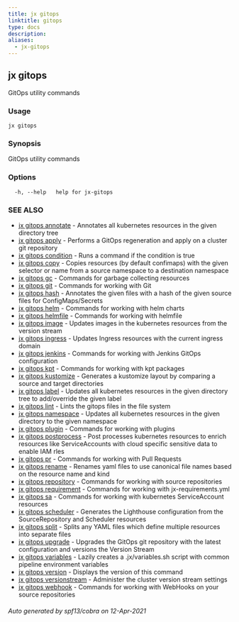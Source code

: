 ```yaml
---
title: jx gitops
linktitle: gitops
type: docs
description: 
aliases:
  - jx-gitops
---
```


## jx gitops

GitOps utility commands

### Usage

```
jx gitops
```

### Synopsis

GitOps utility commands

### Options

```
  -h, --help   help for jx-gitops
```

### SEE ALSO

* [jx gitops annotate](jx-gitops_annotate)	 - Annotates all kubernetes resources in the given directory tree
* [jx gitops apply](jx-gitops_apply)	 - Performs a GitOps regeneration and apply on a cluster git repository
* [jx gitops condition](jx-gitops_condition)	 - Runs a command if the condition is true
* [jx gitops copy](jx-gitops_copy)	 - Copies resources (by default confimaps) with the given selector or name from a source namespace to a destination namespace
* [jx gitops gc](jx-gitops_gc)	 - Commands for garbage collecting resources
* [jx gitops git](jx-gitops_git)	 - Commands for working with Git
* [jx gitops hash](jx-gitops_hash)	 - Annotates the given files with a hash of the given source files for ConfigMaps/Secrets
* [jx gitops helm](jx-gitops_helm)	 - Commands for working with helm charts
* [jx gitops helmfile](jx-gitops_helmfile)	 - Commands for working with helmfile
* [jx gitops image](jx-gitops_image)	 - Updates images in the kubernetes resources from the version stream
* [jx gitops ingress](jx-gitops_ingress)	 - Updates Ingress resources with the current ingress domain
* [jx gitops jenkins](jx-gitops_jenkins)	 - Commands for working with Jenkins GitOps configuration
* [jx gitops kpt](jx-gitops_kpt)	 - Commands for working with kpt packages
* [jx gitops kustomize](jx-gitops_kustomize)	 - Generates a kustomize layout by comparing a source and target directories
* [jx gitops label](jx-gitops_label)	 - Updates all kubernetes resources in the given directory tree to add/override the given label
* [jx gitops lint](jx-gitops_lint)	 - Lints the gitops files in the file system
* [jx gitops namespace](jx-gitops_namespace)	 - Updates all kubernetes resources in the given directory to the given namespace
* [jx gitops plugin](jx-gitops_plugin)	 - Commands for working with plugins
* [jx gitops postprocess](jx-gitops_postprocess)	 - Post processes kubernetes resources to enrich resources like ServiceAccounts with cloud specific sensitive data to enable IAM rles
* [jx gitops pr](jx-gitops_pr)	 - Commands for working with Pull Requests
* [jx gitops rename](jx-gitops_rename)	 - Renames yaml files to use canonical file names based on the resource name and kind
* [jx gitops repository](jx-gitops_repository)	 - Commands for working with source repositories
* [jx gitops requirement](jx-gitops_requirement)	 - Commands for working with jx-requirements.yml
* [jx gitops sa](jx-gitops_sa)	 - Commands for working with kubernetes ServiceAccount resources
* [jx gitops scheduler](jx-gitops_scheduler)	 - Generates the Lighthouse configuration from the SourceRepository and Scheduler resources
* [jx gitops split](jx-gitops_split)	 - Splits any YAML files which define multiple resources into separate files
* [jx gitops upgrade](jx-gitops_upgrade)	 - Upgrades the GitOps git repository with the latest configuration and versions the Version Stream
* [jx gitops variables](jx-gitops_variables)	 - Lazily creates a .jx/variables.sh script with common pipeline environment variables
* [jx gitops version](jx-gitops_version)	 - Displays the version of this command
* [jx gitops versionstream](jx-gitops_versionstream)	 - Administer the cluster version stream settings
* [jx gitops webhook](jx-gitops_webhook)	 - Commands for working with WebHooks on your source repositories

###### Auto generated by spf13/cobra on 12-Apr-2021
